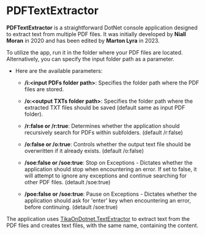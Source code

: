 # PDFTextExtractor

**PDFTextExtractor** is a straightforward DotNet console application designed to extract text from multiple PDF files. It was initially developed by **Niall Moran** in 2020 and has been edited by **Marton Lyra** in 2023.


To utilize the app, run it in the folder where your PDF files are located. Alternatively, you can specify the input folder path as a parameter.


- Here are the available parameters:

  - **/i:\<input PDFs folder path>**: Specifies the folder path where the PDF files are stored.

  - **/o:\<output TXTs folder path>**: Specifies the folder path where the extracted TXT files should be saved (default same as input PDF folder).

  - **/r:false or /r:true**: Determines whether the application should recursively search for PDFs within subfolders. (default /r:false)

  - **/o:false or /o:true**: Controls whether the output text file should be overwritten if it already exists. (default /o:false)
    
  - **/soe:false or /soe:true**: Stop on Exceptions - Dictates whether the application should stop when encountering an error. If set to false, it will attempt to ignore any exceptions and continue searching for other PDF files. (detault /soe:true)

  - **/poe:false or /soe:true**: Pause on Exceptions - Dictates whether the application should ask for 'enter' key when encountering an error, before continuing. (detault /soe:true)



The application uses [TikaOnDotnet.TextExtractor](https://www.nuget.org/packages/TikaOnDotNet.TextExtractor/) to extract text from the PDF files and creates text files, with the same name, containing the content.


